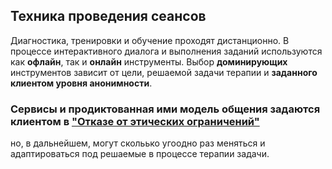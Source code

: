 ## Техника проведения сеансов

Диагностика, тренировки и обучение проходят дистанционно. В процессе интерактивного диалога и выполнения заданий используются как **офлайн**, так и **онлайн** инструменты. Выбор **доминирующих** инструментов зависит от цели, решаемой задачи терапии и **заданного клиентом уровня анонимности**.

### Сервисы и продиктованная ими модель общения задаются клиентом в ["Отказе от этических ограничений"](/disclainer/)
но, в дальнейшем, могут скольько угоодно раз меняться и адаптироваться под решаемые в процессе терапии задачи.
